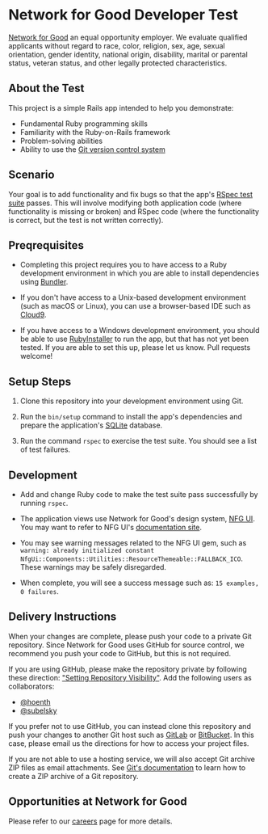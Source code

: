 # Network for Good Developer Test

[Network for Good](https://www.networkforgood.com/) an equal opportunity employer. We evaluate qualified applicants without regard to race, color, religion, sex, age, sexual orientation, gender identity, national origin, disability, marital or parental status, veteran status, and other legally protected characteristics.

## About the Test

This project is a simple Rails app intended to help you demonstrate:

* Fundamental Ruby programming skills
* Familiarity with the Ruby-on-Rails framework
* Problem-solving abilities
* Ability to use the [Git version control system](https://git-scm.com/)

## Scenario

Your goal is to add functionality and fix bugs so that the app's [RSpec test suite](spec/) passes. This will involve modifying both application code (where functionality is missing or broken) and RSpec code (where the functionality is correct, but the test is not written correctly).

## Preqrequisites

* Completing this project requires you to have access to a Ruby development environment in which you are able to install dependencies using [Bundler](https://bundler.io/).

* If you don't have access to a Unix-based development environment (such as macOS or Linux), you can use a browser-based IDE such as [Cloud9](https://aws.amazon.com/cloud9).

* If you have access to a Windows development environment, you should be able to use [RubyInstaller](https://rubyinstaller.org/) to run the app, but that has not yet been tested. If you are able to set this up, please let us know. Pull requests welcome!

## Setup Steps

1. Clone this repository into your development environment using Git.

2. Run the `bin/setup` command to install the app's dependencies and prepare the application's [SQLite](https://sqlite.org/index.html) database.

3. Run the command `rspec` to exercise the test suite. You should see a list of test failures.

## Development

* Add and change Ruby code to make the test suite pass successfully by running `rspec`.

* The application views use Network for Good's design system, [NFG UI](https://github.com/network-for-good/nfg_ui). You may want to refer to NFG UI's [documentation site](https://nfg-ui-display-app.herokuapp.com/bootstrap/badges).

* You may see warning messages related to the NFG UI gem, such as `warning: already initialized constant NfgUi::Components::Utilities::ResourceThemeable::FALLBACK_ICO`. These warnings may be safely disregarded.

* When complete, you will see a success message such as: `15 examples, 0 failures`.

## Delivery Instructions

When your changes are complete, please push your code to a private Git repository. Since Network for Good uses GitHub for source control, we recommend you push your code to GitHub, but this is not required.

If you are using GitHub, please make the repository private by following these direction: ["Setting Repository Visibility"](https://docs.github.com/en/free-pro-team@latest/github/administering-a-repository/setting-repository-visibility). Add the following users as collaborators:

* [@hoenth](http://github.com/hoenth)
* [@subelsky](https://github.com/subelsky)

If you prefer not to use GitHub, you can instead clone this repository and push your changes to another Git host such as [GitLab](https://gitlab.com/) or [BitBucket](https://bitbucket.org/). In this case, please email us the directions for how to access your project files.

If you are not able to use a hosting service, we will also accept Git archive ZIP files as email attachments. See [Git's documentation](https://git-scm.com/docs/git-archive#_examples) to learn how to create a ZIP archive of a Git repository.

## Opportunities at Network for Good

Please refer to our [careers](https://www.networkforgood.com/about/careers/) page for more details.

